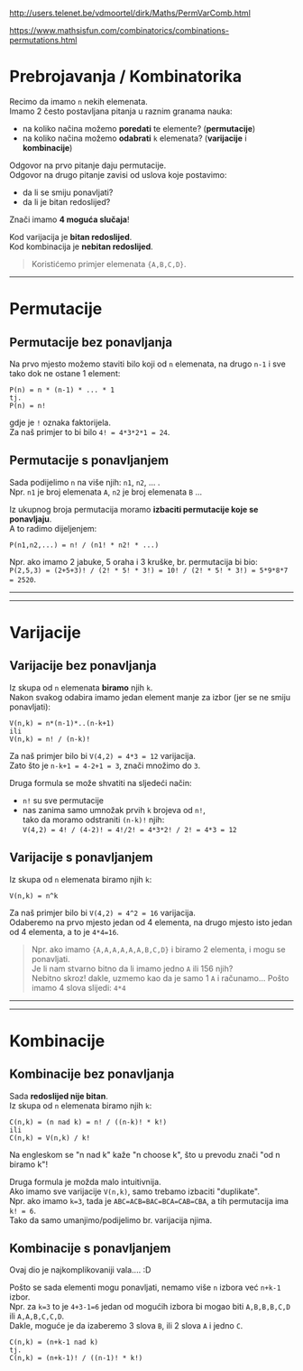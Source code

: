 
http://users.telenet.be/vdmoortel/dirk/Maths/PermVarComb.html

https://www.mathsisfun.com/combinatorics/combinations-permutations.html

# Prebrojavanja / Kombinatorika

Recimo da imamo `n` nekih elemenata.  
Imamo 2 često postavljana pitanja u raznim granama nauka:
- na koliko načina možemo **poredati** te elemente? (**permutacije**)
- na koliko načina možemo **odabrati** `k` elemenata? (**varijacije** i **kombinacije**)

Odgovor na prvo pitanje daju permutacije.  
Odgovor na drugo pitanje zavisi od uslova koje postavimo: 
- da li se smiju ponavljati?
- da li je bitan redoslijed?

Znači imamo **4 moguća slučaja**!  

Kod varijacija je **bitan redoslijed**.  
Kod kombinacija je **nebitan redoslijed**.

> Koristićemo primjer elemenata `{A,B,C,D}`.

---
# Permutacije 
## Permutacije bez ponavljanja
Na prvo mjesto možemo staviti bilo koji od `n` elemenata, na drugo `n-1` i sve tako dok ne ostane 1 element:
```
P(n) = n * (n-1) * ... * 1
tj.
P(n) = n!
```
gdje je `!` oznaka faktorijela.  
Za naš primjer to bi bilo `4! = 4*3*2*1 = 24`.  

## Permutacije s ponavljanjem
Sada podijelimo `n` na više njih: `n1`, `n2`, ... .  
Npr. `n1` je broj elemenata `A`, `n2` je broj elemenata `B` ...

Iz ukupnog broja permutacija moramo **izbaciti permutacije koje se ponavljaju**.  
A to radimo dijeljenjem:

```
P(n1,n2,...) = n! / (n1! * n2! * ...)
```
Npr. ako imamo 2 jabuke, 5 oraha i 3 kruške, br. permutacija bi bio:  
`P(2,5,3) = (2+5+3)! / (2! * 5! * 3!) = 10! / (2! * 5! * 3!) = 5*9*8*7 = 2520`.

---
---
# Varijacije
## Varijacije bez ponavljanja

Iz skupa od `n` elemenata **biramo** njih `k`.  
Nakon svakog odabira imamo jedan element manje za izbor
(jer se ne smiju ponavljati):
```
V(n,k) = n*(n-1)*..(n-k+1)
ili
V(n,k) = n! / (n-k)!
```

Za naš primjer bilo bi `V(4,2) = 4*3 = 12` varijacija.  
Zato što je `n-k+1 = 4-2+1 = 3`, znači množimo do `3`.

Druga formula se može shvatiti na sljedeći način:
- `n!` su sve permutacije
- nas zanima samo umnožak prvih `k` brojeva od `n!`,  
tako da moramo odstraniti `(n-k)!` njih:  
`V(4,2) = 4! / (4-2)! = 4!/2! = 4*3*2! / 2! = 4*3 = 12`

## Varijacije s ponavljanjem 
Iz skupa od `n` elemenata biramo njih `k`:  
```
V(n,k) = n^k
```

Za naš primjer bilo bi `V(4,2) = 4^2 = 16` varijacija.  
Odaberemo na prvo mjesto jedan od 4 elementa,
na drugo mjesto isto jedan od 4 elementa, a to je `4*4=16`.

> Npr. ako imamo `{A,A,A,A,A,A,B,C,D}` i biramo 2 elementa, i mogu se ponavljati.  
> Je li nam stvarno bitno da li imamo jedno `A` ili 156 njih?  
> Nebitno skroz! dakle, uzmemo kao da je samo 1 `A` i računamo...
> Pošto imamo 4 slova slijedi: `4*4`

---
---
# Kombinacije
## Kombinacije bez ponavljanja

Sada **redoslijed nije bitan**.  
Iz skupa od `n` elemenata biramo njih `k`:  
```
C(n,k) = (n nad k) = n! / ((n-k)! * k!)
ili
C(n,k) = V(n,k) / k!
```

Na engleskom se "n nad k" kaže "n choose k", što u prevodu znači "od n biramo k"!

Druga formula je možda malo intuitivnija.  
Ako imamo sve varijacije `V(n,k)`, samo trebamo izbaciti "duplikate".  
Npr. ako imamo `k=3`, tada je `ABC=ACB=BAC=BCA=CAB=CBA`, a tih permutacija ima `k! = 6`.  
Tako da samo umanjimo/podijelimo br. varijacija njima.

## Kombinacije s ponavljanjem 
Ovaj dio je najkomplikovaniji vala.... :D  

Pošto se sada elementi mogu ponavljati, nemamo više `n` izbora već `n+k-1` izbor.  
Npr. za `k=3` to je `4+3-1=6` jedan od mogućih izbora bi mogao biti `A,B,B,B,C,D` ili `A,A,B,C,C,D`.  
Dakle, moguće je da izaberemo 3 slova `B`, ili 2 slova `A` i jedno `C`.  


```
C(n,k) = (n+k-1 nad k)
tj.
C(n,k) = (n+k-1)! / ((n-1)! * k!)
```
